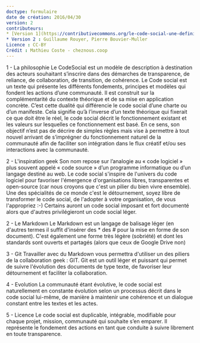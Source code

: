 ```yaml
---
doctype: formulaire
date de création: 2016/04/30
version: 2
contributeurs:
* [Version 1](https://contributivecommons.org/le-code-social-une-definition/) : Maïa Dereva
* Version 2 : Guillaume Rouyer, Pierre Bouvier-Muller
Licence : CC-BY
Crédit : Mathieu Coste - cheznous.coop
---
```



1 - La philosophie 
Le CodeSocial est un modèle de description à destination des acteurs souhaitant s’inscrire dans des démarches de transparence, de reliance, de collaboration, de transition, de cohérence. 
Le Code social est un texte qui présente les différents fondements, principes et modèles qui fondent les actions d’une communauté.
Il est construit sur la complémentarité du contexte théorique et de sa mise en application concrète. C’est cette dualité qui différencie le code social d’une charte ou d’un manifeste.
Cela signifie qu’à l’inverse d’un texte théorique qui fixerait ce que doit être le réel, le code social décrit le fonctionnement existant et les valeurs sur lesquelles ce fonctionnement est basé. En ce sens, son objectif n’est pas de décrire de simples règles mais vise à permettre à tout nouvel arrivant de s’imprégner du fonctionnement naturel de la communauté afin de faciliter son intégration dans le flux créatif et/ou ses interactions avec la communauté.

2 - L'inspiration geek
Son nom repose sur l’analogie au « code logiciel » plus souvent appelé « code source » d’un programme informatique ou d’un langage destiné au web.
Le code social s'inspire de l'univers du code logiciel pour favoriser l'émergence d'organisations libres, transparentes et open-source (car nous croyons que c'est un pilier du bien vivre ensemble).
Une des spécialités de ce monde c'est le détournement, soyez libre de transformer le code social, de l'adopter à votre organisation, de vous l'appropriez :-)
Certains auront un code social imposant et fort documenté alors que d'autres privilégieront un code social léger.

2 - Le Markdown
Le Markdown est un langage de balisage léger (en d'autres termes il suffit d'insérer des * des # pour la mise en forme de son document). C'est également une forme très légère (sobriété) et dont les standards sont ouverts et partagés (alors que ceux de Google Drive non)

3 - Git
Travailler avec du Markdown vous permettra d'utiliser un des piliers de la collaboration geek : GIT. Git est un outil léger et puissant qui permet de suivre l'évolution des documents de type texte, de favoriser leur détournement et faciliter la collaboration.

4 - Evolution
La communauté étant évolutive, le code social est naturellement en constante évolution selon un processus décrit dans le code social lui-même, de manière à maintenir une cohérence et un dialogue constant entre les textes et les actes.

5 - Licence
Le code social est duplicable, intégrable, modifiable pour chaque projet, mission, communauté qui souhaite s’en emparer. Il représente le fondement des actions en tant que conduite à suivre librement en toute transparence.
